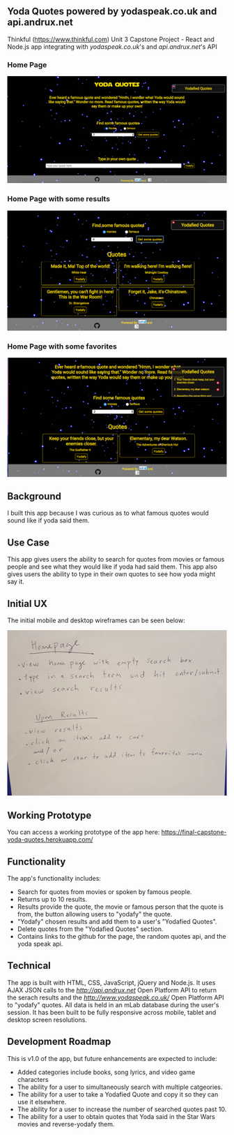 
## Yoda Quotes powered by yodaspeak.co.uk and api.andrux.net
Thinkful (https://www.thinkful.com) Unit 3 Capstone Project - React and Node.js app integrating with *yodaspeak.co.uk*'s and *api.andrux.net*'s API

### Home Page
![home page no results](https://github.com/codysperoff/final-capstone-yoda-quotes/blob/master/README-images/home-screen-no-results.png)

### Home Page with some results
![home page with results](https://github.com/codysperoff/final-capstone-yoda-quotes/blob/master/README-images/home-screen-with-results.png)

### Home Page with some favorites
![home page with favorites](https://github.com/codysperoff/final-capstone-yoda-quotes/blob/master/README-images/home-screen-with-favorites.png)

## Background

I built this app because I was curious as to what famous quotes would sound like if yoda said them.

## Use Case

This app gives users the ability to search for quotes from movies or famous people and see what they would like if yoda had said them. This app also gives users the ability to type in their own quotes to see how yoda might say it.

## Initial UX

The initial mobile and desktop wireframes can be seen below:

![Initial Wireframes](https://github.com/codysperoff/final-capstone-yoda-quotes/blob/master/README-images/wireframe.png)

## Working Prototype

You can access a working prototype of the app here: https://final-capstone-yoda-quotes.herokuapp.com/

## Functionality
The app's functionality includes:

* Search for quotes from movies or spoken by famous people.
* Returns up to 10 results.
* Results provide the quote, the movie or famous person that the quote is from, the button allowing users to "yodafy" the quote.
* "Yodafy" chosen results and add them to a user's "Yodafied Quotes".
* Delete quotes from the "Yodafied Quotes" section.
* Contains links to the github for the page, the random quotes api, and the yoda speak api.
## Technical

The app is built with HTML, CSS, JavaScript, jQuery and Node.js. It uses AJAX JSON calls to the *http://api.andrux.net* Open Platform API to return the serach results and the *http://www.yodaspeak.co.uk/* Open Platform API to "yodafy" quotes. All data is held in an mLab database during the user's session. It has been built to be fully responsive across mobile, tablet and desktop screen resolutions.

## Development Roadmap

This is v1.0 of the app, but future enhancements are expected to include:

* Added categories include books, song lyrics, and video game characters
* The ability for a user to simultaneously search with multiple catgeories.
* The ability for a user to take a Yodafied Quote and copy it so they can use it elsewhere.
* The ability for a user to increase the number of searched quotes past 10.
* The ability for a user to obtain quotes that Yoda said in the Star Wars movies and reverse-yodafy them.
